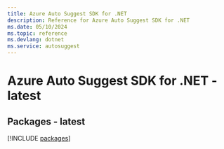 ```yaml
---
title: Azure Auto Suggest SDK for .NET
description: Reference for Azure Auto Suggest SDK for .NET
ms.date: 05/10/2024
ms.topic: reference
ms.devlang: dotnet
ms.service: autosuggest
---
```

# Azure Auto Suggest SDK for .NET - latest
## Packages - latest
[!INCLUDE [packages](auto-suggest-index.md)]